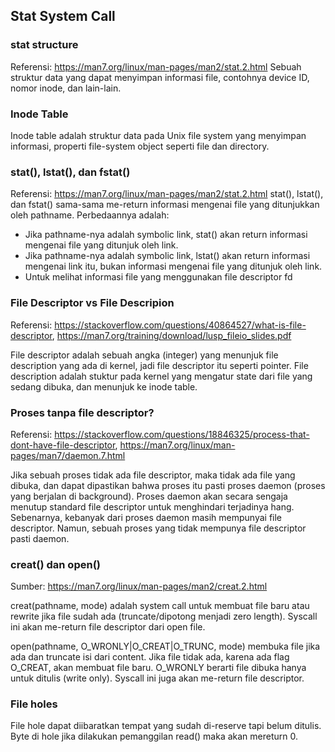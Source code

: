 ## Stat System Call

### stat structure
Referensi: https://man7.org/linux/man-pages/man2/stat.2.html
Sebuah struktur data yang dapat menyimpan informasi file, contohnya device ID, nomor inode, dan lain-lain.

### Inode Table
Inode table adalah struktur data pada Unix file system yang menyimpan informasi, properti file-system object seperti file dan directory.

### stat(), lstat(), dan fstat()
Referensi: https://man7.org/linux/man-pages/man2/stat.2.html
stat(), lstat(), dan fstat() sama-sama me-return informasi mengenai file yang ditunjukkan oleh pathname. 
Perbedaannya adalah:
- Jika pathname-nya adalah symbolic link, stat() akan return informasi mengenai file yang ditunjuk oleh link.
- Jika pathname-nya adalah symbolic link, lstat() akan return informasi mengenai link itu, bukan informasi mengenai file yang ditunjuk oleh link.
- Untuk melihat informasi file yang menggunakan file descriptor fd

### File Descriptor vs File Descripion
Referensi: https://stackoverflow.com/questions/40864527/what-is-file-descriptor, https://man7.org/training/download/lusp_fileio_slides.pdf

File descriptor adalah sebuah angka (integer) yang menunjuk file description yang ada di kernel, jadi file descriptor itu seperti pointer. File description adalah stuktur pada kernel yang mengatur state dari file yang sedang dibuka, dan menunjuk ke inode table.

### Proses tanpa file descriptor?
Referensi: https://stackoverflow.com/questions/18846325/process-that-dont-have-file-descriptor, https://man7.org/linux/man-pages/man7/daemon.7.html

Jika sebuah proses tidak ada file descriptor, maka tidak ada file yang dibuka, dan dapat dipastikan bahwa proses itu pasti proses daemon (proses yang berjalan di background). Proses daemon akan secara sengaja menutup standard file descriptor untuk menghindari terjadinya hang.
Sebenarnya, kebanyak dari proses daemon masih mempunyai file descriptor. Namun, sebuah proses yang tidak mempunya file descriptor pasti daemon.

### creat() dan open()
Sumber:
https://man7.org/linux/man-pages/man2/creat.2.html

creat(pathname, mode) adalah system call untuk membuat file baru atau rewrite jika file sudah ada (truncate/dipotong menjadi zero length). Syscall ini akan me-return file descriptor dari open file.

open(pathname, O_WRONLY|O_CREAT|O_TRUNC, mode) membuka file jika ada dan truncate isi dari content. Jika file tidak ada, karena ada flag O_CREAT, akan membuat file baru. O_WRONLY berarti file dibuka hanya untuk ditulis (write only). Syscall ini juga akan me-return file descriptor.

### File holes
File hole dapat diibaratkan tempat yang sudah di-reserve tapi belum ditulis.
Byte di hole jika dilakukan pemanggilan read() maka akan mereturn 0.
